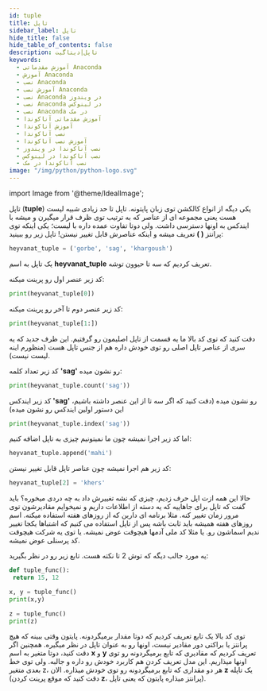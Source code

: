 ```yaml
---
id: tuple
title: تاپل
sidebar_label: تاپل
hide_title: false
hide_table_of_contents: false
description: تاپل|دیتاگیت
keywords:
  - آموزش مقدماتی Anaconda
  - آموزش Anaconda
  - نصب Anaconda
  - آموزش نصب Anaconda
  - نصب Anaconda در ویندوز
  - نصب Anaconda در لینوکس
  - نصب Anaconda در مک
  - آموزش مقدماتی آناکوندا
  - آموزش آناکوندا
  - نصب آناکوندا
  - آموزش نصب آناکوندا
  - نصب آناکوندا در ویندوز
  - نصب آناکوندا در لینوکس
  - نصب آناکوندا در مک
image: "/img/python/python-logo.svg"
---
```


import Image from '@theme/IdealImage';

تاپل (**tuple**) یکی دیگه از انواع کالکشن توی زبان پایتونه. تاپل تا حد زیادی شبیه لیست هست یعنی مجموعه ای از عناصر که به ترتیب توی ظرف قرار میگیرن و میشه با ایندکس به اونها دسترسی داشت. ولی دوتا تفاوت عمده داره با لیست؛ یکی اینکه توی پرانتز **( )** تعریف میشه و اینکه عناصرش قابل تغییر نیستن! تاپل زیر رو ببینید:

```python
heyvanat_tuple = ('gorbe', 'sag', 'khargoush')
```

یک تاپل به اسم **heyvanat_tuple** تعریف کردیم که سه تا حیوون توشه.

کد زیر عنصر اول رو پرینت میکنه:

```python
print(heyvanat_tuple[0])
```

کد زیر عنصر دوم تا آخر رو پرینت میکنه:

```python
print(heyvanat_tuple[1:])
```

دقت کنید که توی کد بالا ما یه قسمت از تاپل اصلیمون رو گرفتیم. این ظرف جدید که یه سری از عناصر تاپل اصلی رو توی خودش داره هم از جنس تاپل هست (منظورم اینه لیست نیست).

کد زیر تعداد کلمه **'sag'** رو نشون میده:

```python
print(heyvanat_tuple.count('sag'))
```

کد زیر ایندکس **'sag'** رو نشون میده (دقت کنید که اگر سه تا از این عنصر داشته باشیم، این دستور اولین ایندکس رو نشون میده)

```python
print(heyvanat_tuple.index('sag'))
```

اما کد زیر اجرا نمیشه چون ما نمیتونیم چیزی به تاپل اضافه کنیم:

```python
heyvanat_tuple.append('mahi')
```

کد زیر هم اجرا نمیشه چون عناصر تاپل قابل تغییر نیستن:

```python
heyvanat_tuple[2] = 'khers'
```

حالا این همه ازت اپل حرف زدیم، چیزی که نشه تغییرش داد به چه دردی میخوره؟ باید گفت که تاپل برای جاهاییه که یه دسته از اطلاعات داریم و نمیخوایم مقادیرشون توی مرور زمان تغییر کنه. مثلا برنامه ای دارین که از روزهای هفته استفاده میکنه. اسم روزهای هفته همیشه باید ثابت باشه پس از تاپل استفاده می کنیم که اشتباها یکجا تغییر ندیم اسماشون رو. یا مثلا کد ملی آدمها هیچوقت عوض نمیشه. یا توی یه شرکت هیچوقت کد پرسنلی عوض نمیشه.

یه مورد جالب دیگه که توش 2 تا نکته هست. تابع زیر رو در نظر بگیرید:

```python
def tuple_func():
 return 15, 12

x, y = tuple_func()
print(x,y)

z = tuple_func()
print(z)
```

توی کد بالا یک تابع تعریف کردیم که دوتا مقدار برمیگردونه. پایتون وقتی ببینه که هیچ پرانتز یا براکتی دور مقادیر نیست، اونها رو به عنوان تاپل در نظر میگیره. همچنین اگر دقت کنید، دوتا متغیر به اسم **x** و **y** تعریف کردیم که مقادیری که تابع برمیگردونه رو توی اونها میذاریم. این مدل تعریف کردن هم کاربرد خودش رو داره و جالبه. ولی توی خط بعدی متغیر z، هر دو مقداری که تابع برمیگردونه رو توی خودش میذاره. الان **z** یک تاپله (دقت کنید که موقع پرینت کردن **z**، پرانتز میذاره پایتون که یعنی تاپل).

